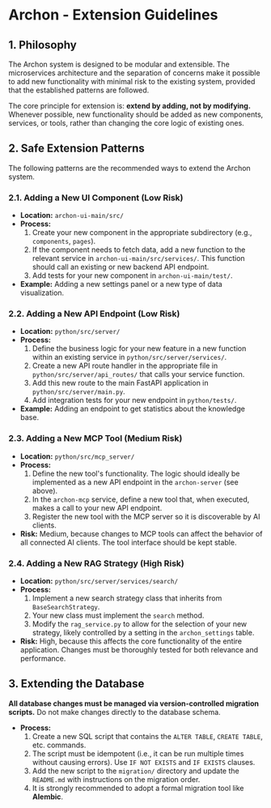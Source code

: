 # Archon - Extension Guidelines

## 1. Philosophy

The Archon system is designed to be modular and extensible. The microservices architecture and the separation of concerns make it possible to add new functionality with minimal risk to the existing system, provided that the established patterns are followed.

The core principle for extension is: **extend by adding, not by modifying.** Whenever possible, new functionality should be added as new components, services, or tools, rather than changing the core logic of existing ones.

## 2. Safe Extension Patterns

The following patterns are the recommended ways to extend the Archon system.

### 2.1. Adding a New UI Component (Low Risk)
*   **Location:** `archon-ui-main/src/`
*   **Process:**
    1.  Create your new component in the appropriate subdirectory (e.g., `components`, `pages`).
    2.  If the component needs to fetch data, add a new function to the relevant service in `archon-ui-main/src/services/`. This function should call an existing or new backend API endpoint.
    3.  Add tests for your new component in `archon-ui-main/test/`.
*   **Example:** Adding a new settings panel or a new type of data visualization.

### 2.2. Adding a New API Endpoint (Low Risk)
*   **Location:** `python/src/server/`
*   **Process:**
    1.  Define the business logic for your new feature in a new function within an existing service in `python/src/server/services/`.
    2.  Create a new API route handler in the appropriate file in `python/src/server/api_routes/` that calls your service function.
    3.  Add this new route to the main FastAPI application in `python/src/server/main.py`.
    4.  Add integration tests for your new endpoint in `python/tests/`.
*   **Example:** Adding an endpoint to get statistics about the knowledge base.

### 2.3. Adding a New MCP Tool (Medium Risk)
*   **Location:** `python/src/mcp_server/`
*   **Process:**
    1.  Define the new tool's functionality. The logic should ideally be implemented as a new API endpoint in the `archon-server` (see above).
    2.  In the `archon-mcp` service, define a new tool that, when executed, makes a call to your new API endpoint.
    3.  Register the new tool with the MCP server so it is discoverable by AI clients.
*   **Risk:** Medium, because changes to MCP tools can affect the behavior of all connected AI clients. The tool interface should be kept stable.

### 2.4. Adding a New RAG Strategy (High Risk)
*   **Location:** `python/src/server/services/search/`
*   **Process:**
    1.  Implement a new search strategy class that inherits from `BaseSearchStrategy`.
    2.  Your new class must implement the `search` method.
    3.  Modify the `rag_service.py` to allow for the selection of your new strategy, likely controlled by a setting in the `archon_settings` table.
*   **Risk:** High, because this affects the core functionality of the entire application. Changes must be thoroughly tested for both relevance and performance.

## 3. Extending the Database

**All database changes must be managed via version-controlled migration scripts.** Do not make changes directly to the database schema.

*   **Process:**
    1.  Create a new SQL script that contains the `ALTER TABLE`, `CREATE TABLE`, etc. commands.
    2.  The script must be idempotent (i.e., it can be run multiple times without causing errors). Use `IF NOT EXISTS` and `IF EXISTS` clauses.
    3.  Add the new script to the `migration/` directory and update the `README.md` with instructions on the migration order.
    4.  It is strongly recommended to adopt a formal migration tool like **Alembic**.
